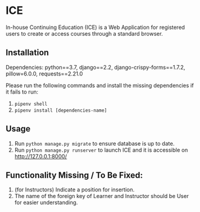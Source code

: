 # ICE
In-house Continuing Education (ICE) is a Web Application for registered users to create or access courses through a standard browser.

## Installation
Dependencies: python==3.7, django==2.2, django-crispy-forms==1.7.2, pillow=6.0.0, requests==2.21.0

Please run the following commands and install the missing dependencies if it fails to run:
1. `pipenv shell`
2. `pipenv install [dependencies-name]`

## Usage
1. Run `python manage.py migrate` to ensure database is up to date.
2. Run `python manage.py runserver` to launch ICE and it is accessible on http://127.0.0.1:8000/

## Functionality Missing / To Be Fixed:
1. (for Instructors) <When adding a module to a course> Indicate a position for insertion.
2. The name of the foreign key of Learner and Instructor should be User for easier understanding.
